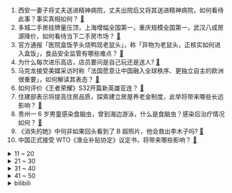 1. 西安一妻子将丈夫送进精神病院，丈夫出院后又将其送进精神病院，如何看待此事？事实真相如何？ [:link:](https://www.zhihu.com/question/608899147)
2. 多城二手房挂牌量压顶，上海增幅全国第一，重庆规模全国第一，武汉八成房源降价，如何看待当下二手房市场？ [:link:](https://www.zhihu.com/question/608945751)
3. 官方通报「医院盒饭芋头烧鸭现老鼠头」，称「异物为老鼠头，正核实如何进入盒饭」，食品安全监管有哪些难点？ [:link:](https://www.zhihu.com/question/609038262)
4. 为什么每次进乐高店，店员要问是自己玩还是送人? [:link:](https://www.zhihu.com/question/579923538)
5. 马克龙接受美媒采访时称「法国愿意让中国融入全球秩序、更独立自主的欧洲很重要」，如何解读其表态？ [:link:](https://www.zhihu.com/question/608830423)
6. 如何评价《王者荣耀》S32开篇新英雄亚连？ [:link:](https://www.zhihu.com/question/608317885)
7. 住建部表示将提高住房品质，探索建立房屋养老金制度，此举将带来哪些长远影响？ [:link:](https://www.zhihu.com/question/608976349)
8. 贵州一 6 岁男童感染食脑虫，曾到海边游泳，什么是食脑虫？感染后治疗情况如何？ [:link:](https://www.zhihu.com/question/608893347)
9. 《消失的她》中何非如果回头看到了 B 超照片，他会救出李木子吗? [:link:](https://www.zhihu.com/question/608865471)
10. 中国正式接受 WTO《渔业补贴协定》议定书，将带来哪些影响？ [:link:](https://www.zhihu.com/question/609036777)
<details>
<summary>11 ~ 20</summary>

11. 多地遭遇极端高温天气，强降水频发，如何看待此事？厄尔尼诺将给我国带来哪些影响？ [:link:](https://www.zhihu.com/question/608915028)
12. 在职场上如何看领导值不值得跟？ [:link:](https://www.zhihu.com/question/607278481)
13. 普京称「俄政府一年内向瓦格纳提供超 860 亿卢布，将调查瓦格纳资金问题」，透露了哪些信息？ [:link:](https://www.zhihu.com/question/609049162)
14. 日本「AI 红娘」促成相亲成功率高，如何看待此事？未来 AI 相亲匹配系统会普及吗？ [:link:](https://www.zhihu.com/question/608916386)
15. 京津冀等局地或达 40℃，高温让空调卖爆了，经销商称工人紧缺，下单要等几天才能安装，哪些信息值得关注？ [:link:](https://www.zhihu.com/question/608921052)
16. 胡锡进炒股第一天赚了 104.78 元，并表示以后会陆续加仓，买更多个股和基金，哪些信息值得关注？ [:link:](https://www.zhihu.com/question/609069494)
17. 你长大以后明白了什么道理？ [:link:](https://www.zhihu.com/question/598387304)
18. 高考结束，准大学生买笔记本有什么推荐？ [:link:](https://www.zhihu.com/question/606475572)
19. 如何看待「七成年轻人愿意为钱加班」一事？如果每小时100块你愿意加班吗？ [:link:](https://www.zhihu.com/question/608935474)
20. 有哪些儿童运动好物能够帮助孩子锻炼身体，增强体质？ [:link:](https://www.zhihu.com/question/608719699)
</details>
<details>
<summary>21 ~ 30</summary>

21. 为什么国内各大游戏厂商的开放世界游戏陆续难产？ [:link:](https://www.zhihu.com/question/603518950)
22. 建国时期影视剧，骑自行车都先滑行一段，迈步上车的。现在大家骑车为什么不用这种方式了？ [:link:](https://www.zhihu.com/question/605318585)
23. 在中文里一些方言会导致分不清“haizi”到底是“鞋子”还是“小孩儿”，在英文里有没有类似的现象？ [:link:](https://www.zhihu.com/question/606353128)
24. 网传新版《新华字典》删「倭寇」一词，媒体调查称假消息，具体情况如何？ [:link:](https://www.zhihu.com/question/609002775)
25. 美国务院称「希望引渡瓦格纳领导人普里戈任」，美方是出于哪些考虑？后续将如何发展？ [:link:](https://www.zhihu.com/question/608936142)
26. 知名地产巨头建业地产确认违约，公告称「将暂停向所有境外债权人进行支付」，哪些信息值得关注？ [:link:](https://www.zhihu.com/question/608825407)
27. 2023 年 LPL 夏季赛 EDG 还能进季后赛吗？ [:link:](https://www.zhihu.com/question/608157289)
28. 为什么马拉松有半马，四分之一马，但是没有二倍马，四倍马？ [:link:](https://www.zhihu.com/question/607606021)
29. 辞职以后，你发现哪些钱不敢随便花了？ [:link:](https://www.zhihu.com/question/608754720)
30. 有没有弗兰肯斯坦那样嫁接出来的动物？ [:link:](https://www.zhihu.com/question/608444713)
</details>
<details>
<summary>31 ~ 40</summary>

31. 高考数学改卷写一个「解」字都有一分是真的吗？ [:link:](https://www.zhihu.com/question/605608237)
32. 男孩遭家人棍打后跳下五楼，官方回应「系家庭矛盾导致，孩子双腿骨折」，家长是否会面临处罚？ [:link:](https://www.zhihu.com/question/608827621)
33. 特斯拉为什么要坚持纯视觉路线？ [:link:](https://www.zhihu.com/question/600766914)
34. 30  个同学聚餐让每人出  1000  元，毕业后你会去同学聚会吗？ [:link:](https://www.zhihu.com/question/607992752)
35. 调休制定参与者建议重新考虑政策，称「目前大家普遍不满意」，如何看待此事？你支持调休吗？ [:link:](https://www.zhihu.com/question/608431520)
36. 「猫咪电视」是什么？猫咪真的爱看「猫咪电视」吗？ [:link:](https://www.zhihu.com/question/606176735)
37. 准备买洗烘一体机，有什么好用的品牌值得推荐？ [:link:](https://www.zhihu.com/question/585888686)
38. 网络作家是不是比所有职业都要爽？ [:link:](https://www.zhihu.com/question/607484860)
39. 不读书真的没有前途了吗？ [:link:](https://www.zhihu.com/question/608837362)
40. 工作以后，你多了哪些不必要的开销？ [:link:](https://www.zhihu.com/question/608756261)
</details>
<details>
<summary>41 ~ 50</summary>

41. 儿子对编程感兴趣，怎么才能更好地培养呢？ [:link:](https://www.zhihu.com/question/607369314)
42. 夏天冻哪种水果最好吃？ [:link:](https://www.zhihu.com/question/532578620)
43. 韩乔生怒斥红鸟资本「快把 AC 米兰毁了，下赛季算是废了」，对此你怎么看？ [:link:](https://www.zhihu.com/question/608682622)
44. 考研究生和考公务员，该怎么选择？ [:link:](https://www.zhihu.com/question/498095340)
45. 红极一时的付费自习室「去K书」广州 4 家门店已全部关门，并拖欠会员充值费、房租，哪些信息值得关注？ [:link:](https://www.zhihu.com/question/609067575)
46. M2HB机枪为什么能服役这么久？ [:link:](https://www.zhihu.com/question/283225007)
47. 2023 LPL 夏季赛WBG 1:2 FPX，如何评价这场比赛？ [:link:](https://www.zhihu.com/question/608963955)
48. 消息称各方打算在 7 月进行乌克兰和谈，外交部回应「中方立场一贯是劝和促谈」，如何看待此事？ [:link:](https://www.zhihu.com/question/608955400)
49. 如果穿越到十年后，汽车上的「第三空间」是怎么样的？ [:link:](https://www.zhihu.com/question/608691850)
50. 如果把每一个原子准确按人体构造排列，形成的“人”是否具有生物活性？ [:link:](https://www.zhihu.com/question/607733204)
</details><details>
<summary>bilibili</summary>

</details>